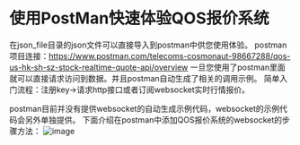 # 使用PostMan快速体验QOS报价系统
在json_file目录的json文件可以直接导入到postman中供您使用体验。
postman项目连接：https://www.postman.com/telecoms-cosmonaut-98667288/qos-us-hk-sh-sz-stock-realtime-quote-api/overview
一旦您使用了postman里面就可以直接请求访问到数据。并且postman自动生成了相关的调用示例。
简单入门流程：注册key->请求http接口或者订阅websocket实时行情报价。

postman目前并没有提供websocket的自动生成示例代码，websocket的示例代码会另外单独提供。
下面介绍在postman中添加QOS报价系统的websocket的步骤方法：
![image](https://github.com/user-attachments/assets/10b9993b-ea5a-4ada-b180-a5f2a9bd88e5)
